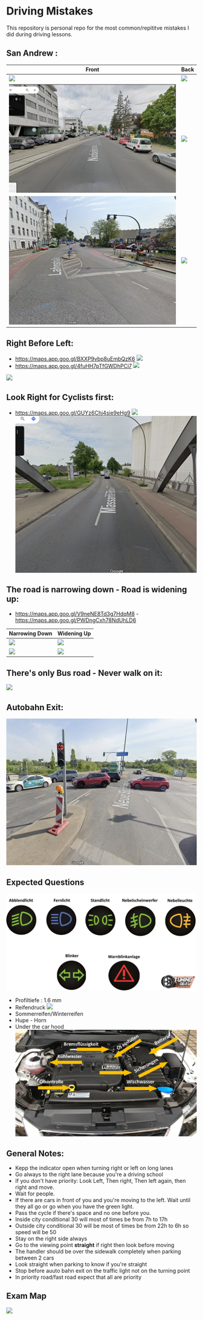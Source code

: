 # Driving Mistakes

This repository is personal repo for the most common/repititve mistakes I did during driving lessons.

## San Andrew :
    
| Front | Back |
|---------|---------|
| ![](/san-andrew-1.png) | ![](/san-andrew-2.png) |
| ![](/san-andrew-3.png) | ![](/san-andrew-3-2.png)|
| ![](/san-andrew-4.png) | ![](/san-andrew-4-2.png) |

## Right Before Left:

- https://maps.app.goo.gl/BXXP9vbp8uEmbQzK6
  ![](/right-before-left-2.png)
- https://maps.app.goo.gl/4fuHH7pTfGWDhPCi7
  ![](/right-before-left-1.png)

![](/right-before-left-3.png)

## Look Right for Cyclists first:

- https://maps.app.goo.gl/GUYz6Chj4sie9eHg9
  ![](/cyclists.png)
![](/cyclists-2.png)

## The road is narrowing down - Road is widening up:

- https://maps.app.goo.gl/V9neNE8Td3g7HdqM8 - https://maps.app.goo.gl/PWDngCxh78NdUhLD6
  
| Narrowing Down | Widening Up |
|---------|---------|
| ![](/narrow-down-1.png) | ![](/wide-up-1.png) |
| ![](/narrow-down-2.png) | ![](/wide-up-2.png) |

## There's only Bus road - Never walk on it:

![](/bus-road.png)

## Autobahn Exit:

![](auto-bahn-exit-1.png)

## Expected Questions

![](/lights.png)
- Profiltiefe : 1.6 mm
- Reifendruck
![](/tyre-recomm.png)
- Sommerreifen/Winterreifen
- Hupe - Horn
- Under the car hood
![](/car-components.png)

## General Notes:
- Kepp the indicator open when turning right or left on long lanes
- Go always to the right lane because you're a driving school
- If you don't have priority: Look Left, Then right, Then left again, then right and move.
- Wait for people.
- If there are cars in front of you and you're moving to the left. Wait until they all go or go when you have the green light.
- Pass the cycle if there's space and no one before you.
- Inside city conditional 30 will most of times be from 7h to 17h
- Outside city conditional 30 will be most of times be from 22h to 6h so speed will be 50
- Stay on the right side always
- Go to the viewing point **straight** if right then look before moving
- The handler should be over the sidewalk completely when parking between 2 cars
- Look straight when parking to know if you're straight
- Stop before auuto bahn exit on the traffic light not on the turning point
- In priority road/fast road expect that all are priority

## Exam Map

![](/exam-map.png)